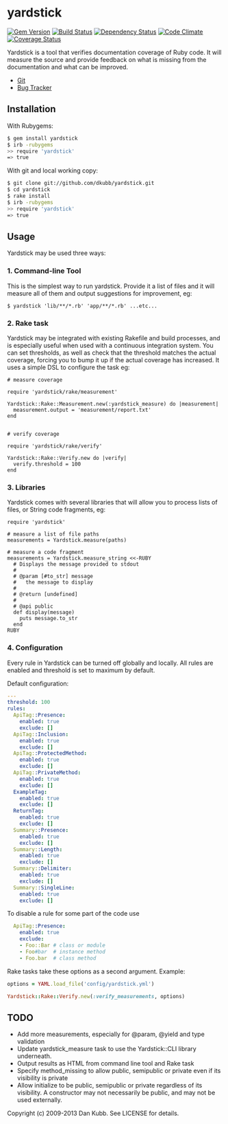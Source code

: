 yardstick
=========

[![Gem Version](https://badge.fury.io/rb/yardstick.png)][gem]
[![Build Status](https://secure.travis-ci.org/dkubb/yardstick.png?branch=master)][travis]
[![Dependency Status](https://gemnasium.com/dkubb/yardstick.png)][gemnasium]
[![Code Climate](https://codeclimate.com/github/dkubb/yardstick.png)][codeclimate]
[![Coverage Status](https://coveralls.io/repos/dkubb/yardstick/badge.png?branch=master)][coveralls]

[gem]: https://rubygems.org/gems/yardstick
[travis]: https://travis-ci.org/dkubb/yardstick
[gemnasium]: https://gemnasium.com/dkubb/yardstick
[codeclimate]: https://codeclimate.com/github/dkubb/yardstick
[coveralls]: https://coveralls.io/r/dkubb/yardstick

Yardstick is a tool that verifies documentation coverage of Ruby code.  It will measure the source and provide feedback on what is missing from the documentation and what can be improved.

* [Git](https://github.com/dkubb/yardstick)
* [Bug Tracker](https://github.com/dkubb/yardstick/issues)

Installation
------------

With Rubygems:

```bash
$ gem install yardstick
$ irb -rubygems
>> require 'yardstick'
=> true
```

With git and local working copy:

```bash
$ git clone git://github.com/dkubb/yardstick.git
$ cd yardstick
$ rake install
$ irb -rubygems
>> require 'yardstick'
=> true
```

Usage
-----

Yardstick may be used three ways:

### 1. Command-line Tool

This is the simplest way to run yardstick.  Provide it a list of files
and it will measure all of them and output suggestions for improvement,
eg:

```
$ yardstick 'lib/**/*.rb' 'app/**/*.rb' ...etc...
```

### 2. Rake task

Yardstick may be integrated with existing Rakefile and build processes,
and is especially useful when used with a continuous integration system.
You can set thresholds, as well as check that the threshold matches the
actual coverage, forcing you to bump it up if the actual coverage has
increased.  It uses a simple DSL to configure the task eg:

```
# measure coverage

require 'yardstick/rake/measurement'

Yardstick::Rake::Measurement.new(:yardstick_measure) do |measurement|
  measurement.output = 'measurement/report.txt'
end


# verify coverage

require 'yardstick/rake/verify'

Yardstick::Rake::Verify.new do |verify|
  verify.threshold = 100
end
```

### 3. Libraries

Yardstick comes with several libraries that will allow you to process
lists of files, or String code fragments, eg:

```
require 'yardstick'

# measure a list of file paths
measurements = Yardstick.measure(paths)

# measure a code fragment
measurements = Yardstick.measure_string <<-RUBY
  # Displays the message provided to stdout
  #
  # @param [#to_str] message
  #   the message to display
  #
  # @return [undefined]
  #
  # @api public
  def display(message)
    puts message.to_str
  end
RUBY
```

### 4. Configuration

Every rule in Yardstick can be turned off globally and locally. All rules are enabled and threshold is set to maximum by default.

Default configuration:
```yaml
---
threshold: 100
rules:
  ApiTag::Presence:
    enabled: true
    exclude: []
  ApiTag::Inclusion:
    enabled: true
    exclude: []
  ApiTag::ProtectedMethod:
    enabled: true
    exclude: []
  ApiTag::PrivateMethod:
    enabled: true
    exclude: []
  ExampleTag:
    enabled: true
    exclude: []
  ReturnTag:
    enabled: true
    exclude: []
  Summary::Presence:
    enabled: true
    exclude: []
  Summary::Length:
    enabled: true
    exclude: []
  Summary::Delimiter:
    enabled: true
    exclude: []
  Summary::SingleLine:
    enabled: true
    exclude: []
```

To disable a rule for some part of the code use
```yaml
  ApiTag::Presence:
    enabled: true
    exclude:
    - Foo::Bar # class or module
    - Foo#bar  # instance method
    - Foo.bar  # class method
```

Rake tasks take these options as a second argument. Example:
```ruby
options = YAML.load_file('config/yardstick.yml')

Yardstick::Rake::Verify.new(:verify_measurements, options)
```

TODO
----

* Add more measurements, especially for @param, @yield and type
  validation
* Update yardstick_measure task to use the Yardstick::CLI library
  underneath.
* Output results as HTML from command line tool and Rake task
* Specify method_missing to allow public, semipublic or private even
  if its visibility is private
* Allow initialize to be public, semipublic or private regardless of
  its visibility. A constructor may not necessarily be public, and may
  not be used externally.

Copyright (c) 2009-2013 Dan Kubb. See LICENSE for details.
